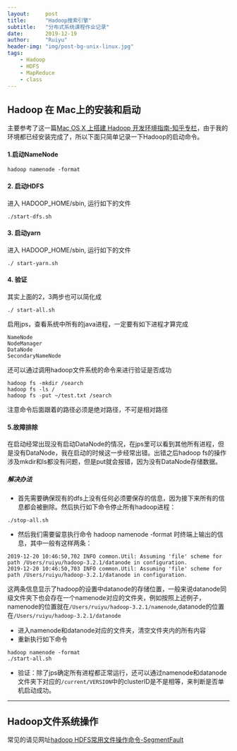 ```yaml
---
layout:     post
title:      "Hadoop搜索引擎"
subtitle:   "分布式系统课程作业记录"
date:       2019-12-19
author:     "Ruiyu"
header-img: "img/post-bg-unix-linux.jpg"
tags:
    - Hadoop
    - HDFS
    - MapReduce
    - class
---
```


## Hadoop 在 Mac上的安装和启动

主要参考了这一篇[Mac OS X 上搭建 Hadoop 开发环境指南-知乎专栏](https://zhuanlan.zhihu.com/p/33117305)，由于我的环境都已经安装完成了，所以下面只简单记录一下Hadoop的启动命令。

#### 1.启动NameNode
```shell
hadoop namenode -format
```

#### 2. 启动HDFS
进入 HADOOP_HOME/sbin, 运行如下的文件
```shell
./start-dfs.sh
```

#### 3. 启动yarn
进入 HADOOP_HOME/sbin, 运行如下的文件
```shell
./ start-yarn.sh
```

#### 4. 验证
其实上面的2，3两步也可以简化成
```shell
./ start-all.sh
```
启用jps，查看系统中所有的java进程，一定要有如下进程才算完成
```shell
NameNode
NodeManager
DataNode
SecondaryNameNode
```
还可以通过调用hadoop文件系统的命令来进行验证是否成功
```shell
hadoop fs -mkdir /search
hadoop fs -ls /
hadoop fs -put ~/test.txt /search 
```
注意命令后面跟着的路径必须是绝对路径，不可是相对路径

#### 5.故障排除
在启动经常出现没有启动DataNode的情况，在jps里可以看到其他所有进程，但是没有DataNode，我在启动的时候这一步经常出错。出错之后hadoop fs的操作涉及mkdir和ls都没有问题，但是put就会报错，因为没有DataNode存储数据。

##### 解决办法
* 首先需要确保现有的dfs上没有任何必须要保存的信息，因为接下来所有的信息都会被删除。然后执行如下命令停止所有hadoop进程：
```shell
./stop-all.sh
```
* 然后我们需要留意执行命令 hadoop namenode -format 时终端上输出的信息，其中一般有这样两条：
```shell
2019-12-20 10:46:50,702 INFO common.Util: Assuming 'file' scheme for path /Users/ruiyu/hadoop-3.2.1/datanode in configuration.
2019-12-20 10:46:50,703 INFO common.Util: Assuming 'file' scheme for path /Users/ruiyu/hadoop-3.2.1/datanode in configuration.
```
这两条信息显示了hadoop的设置中datanode的存储位置，一般来说datanode同级文件夹下也会存在一个namenode对应的文件夹，例如按照上述例子，namenode的位置就在`/Users/ruiyu/hadoop-3.2.1/namenode`,datanode的位置在`/Users/ruiyu/hadoop-3.2.1/datanode`

*  进入namenode和datanode对应的文件夹，清空文件夹内的所有内容
*  重新执行如下命令
```shell
hadoop namenode -format
./start-all.sh
```
*  验证：除了jps确定所有进程都正常运行，还可以通过namenode和datanode文件夹下对应的`/current/VERSION`中的clusterID是不是相等，来判断是否单机启动成功。


---

## Hadoop文件系统操作

常见的请见网址[hadoop HDFS常用文件操作命令-SegmentFault](https://segmentfault.com/a/1190000002672666)










































